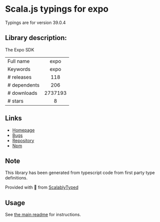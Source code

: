 
# Scala.js typings for expo

Typings are for version 39.0.4

## Library description:
The Expo SDK

|                    |                 |
| ------------------ | :-------------: |
| Full name          | expo |
| Keywords           | expo |
| # releases         | 118 |
| # dependents       | 206 |
| # downloads        | 2737193 |
| # stars            | 8 |

## Links
- [Homepage](https://github.com/expo/expo/tree/master/packages/expo)
- [Bugs](https://github.com/expo/expo/issues)
- [Repository](https://github.com/expo/expo)
- [Npm](https://www.npmjs.com/package/expo)
    


## Note
This library has been generated from typescript code from first party type definitions.

Provided with :purple_heart: from [ScalablyTyped](https://github.com/oyvindberg/ScalablyTyped)

## Usage
See [the main readme](../../readme.md) for instructions.


